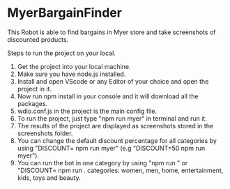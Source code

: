 # MyerBargainFinder

This Robot is able to find bargains in Myer store and take screenshots of discounted products.

Steps to run the project on your local.
1) Get the project into your local machine.
2) Make sure you have node.js installed.
3) Install and open VScode or any Editor of your choice and open the project in it.
4) Now run npm install in your console and it will download all the packages.
5) wdio.conf.js in the project is the main config file. 
6) To run the project, just type "npm run myer" in terminal and run it. 
7) The results of the project are displayed as screenshots stored in the screenshots folder.
8) You can change the default discount percentage for all categories by using "DISCOUNT=<discount> npm run myer" (e.g "DISCOUNT=50 npm run myer").
9) You can run the bot in one category by using "npm run <category>" or "DISCOUNT=<discount> npm run <category>.
    categories: women, men, home, entertainment, kids, toys and beauty.
